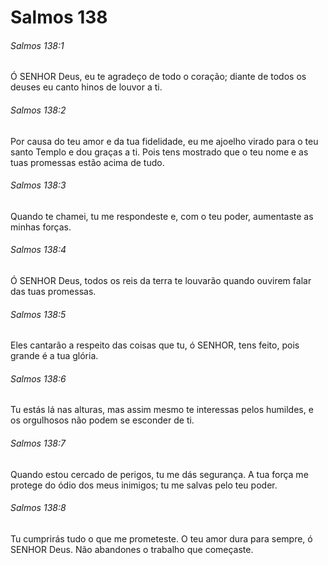 # Salmos 138

###### Salmos 138:1

Ó SENHOR Deus, eu te agradeço de todo o coração; diante de todos os deuses eu canto hinos de louvor a ti.

###### Salmos 138:2

Por causa do teu amor e da tua fidelidade, eu me ajoelho virado para o teu santo Templo e dou graças a ti. Pois tens mostrado que o teu nome e as tuas promessas estão acima de tudo.

###### Salmos 138:3

Quando te chamei, tu me respondeste e, com o teu poder, aumentaste as minhas forças.

###### Salmos 138:4

Ó SENHOR Deus, todos os reis da terra te louvarão quando ouvirem falar das tuas promessas.

###### Salmos 138:5

Eles cantarão a respeito das coisas que tu, ó SENHOR, tens feito, pois grande é a tua glória.

###### Salmos 138:6

Tu estás lá nas alturas, mas assim mesmo te interessas pelos humildes, e os orgulhosos não podem se esconder de ti.

###### Salmos 138:7

Quando estou cercado de perigos, tu me dás segurança. A tua força me protege do ódio dos meus inimigos; tu me salvas pelo teu poder.

###### Salmos 138:8

Tu cumprirás tudo o que me prometeste. O teu amor dura para sempre, ó SENHOR Deus. Não abandones o trabalho que começaste.

